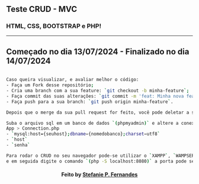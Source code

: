 # 

## Teste CRUD - MVC

### HTML, CSS, BOOTSTRAP e PHP!

---

Começado no dia 13/07/2024 - 
Finalizado no dia 14/07/2024
---


```bash

Caso queira visualizar, e avaliar melhor o código:
- Faça um Fork desse repositório; 
- Cria uma branch com a sua feature: `git checkout -b minha-feature`;
- Faça commit das suas alterações: `git commit -m 'feat: Minha nova feature'`; 
- Faça push para a sua branch: `git push origin minha-feature`.

Depois que o merge da sua pull request for feito, você pode deletar a sua branch. 

Suba o arquivo sql em um banco de dados `(phpmyadmin)` e altere a conexão se for necessário no arquivo
App > Connection.php
- `mysql:host={seuhost};dbname={nomedobanco};charset=utf8`
- `host`
- `senha`

Para rodar o CRUD no seu navegador pode-se utilizar o `XAMPP`, `WAMPSERVER`, ou pela conexão com o CMD - selecione o caminho que está a pasta publica dos arquivos `(cd caminho/caminho)`
e em seguida digite o comando `(php -S localhost:8080)` a porta pode ser qualquer uma! 

```



<h4 align="center">
   Feito  by  <a href="https://www.linkedin.com/in/stefaniepfernandes/"  target="_blank"> Stefanie P. Fernandes </a>
</h4>

 

 

